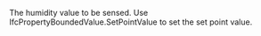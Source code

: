 The humidity value to be sensed. Use IfcPropertyBoundedValue.SetPointValue to set the set point value.

